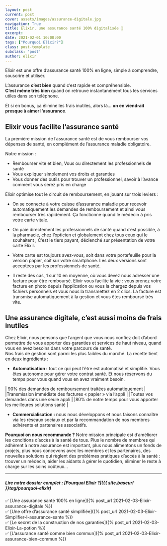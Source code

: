 ```yaml
---
layout: post
current: post
cover: assets/images/assurance-digitale.jpg
navigation: True
title: Elixir, une assurance santé 100% digitalisée 👀
excerpt:
date: 2021-02-01 10:00:00
tags: ["Pourquoi Elixir?"]
class: post-template
subclass: 'post'
author: elixir
---
```


Elixir est une offre d’assurance santé 100% en ligne, simple à comprendre, souscrire et utiliser. 

L’assurance **c’est bien** quand c’est rapide et compréhensible.   
**C’est même très bien** quand on retrouve instantanément tous les services utiles dans son téléphone.

Et si en bonus, ça élimine les frais inutiles, alors là... **on en viendrait presque à aimer l‘assurance.**

## Elixir vous facilite l’assurance santé
La première mission de l’assurance santé est de vous rembourser vos dépenses de santé, en complément de l’assurance maladie obligatoire.

Notre mission :
- Rembourser vite et bien, Vous ou directement les professionnels de santé
- Vous expliquer simplement vos droits et garanties
- Vous donner des outils pour trouver un professionnel, savoir à l’avance comment vous serez pris en charge

Elixir optimise tout le circuit de remboursement, en jouant sur trois leviers :

- On se connecte à votre caisse d’assurance maladie pour recevoir automatiquement les demandes de remboursement et ainsi vous rembourser très rapidement. Ça fonctionne quand le médecin à pris votre carte vitale.
- On paie directement les professionnels de santé quand c’est possible, à la pharmacie, chez l’opticien et globalement chez tous ceux qui le souhaitent ; C’est le tiers payant, déclenché sur présentation de votre carte Elixir. 
- Votre carte est toujours avez-vous, soit dans votre portefeuille pour la version papier, soit sur votre smartphone. Les deux versions sont acceptées par les professionnels de santé.

- Il reste des cas, 1 sur 10 en moyenne, où vous devez nous adresser une facture pour être remboursé.   Elixir vous facilite la vie : vous prenez votre facture en photo depuis l’application ou vous la chargez depuis vos fichiers personnels et vous nous la transmettez en 2 clics. La facture est transmise automatiquement à la gestion et vous êtes remboursé très vite.

## Une assurance digitale, c’est aussi moins de frais inutiles

Chez Elixir, nous pensons que l’argent que vous nous confiez doit d’abord permettre de vous apporter des garanties et services de haut niveau, quand vous en avez besoins dans votre parcours de santé.  
Nos frais de gestion sont parmi les plus faibles du marché. La recette tient en deux ingrédients :
- **Automatisation :** tout ce qui peut l’être est automatisé et simplifié. Vous êtes autonome pour gérer votre contrat santé. Et nous réservons du temps pour vous quand vous en avez vraiment besoin.

| 90% des demandes de remboursement traitées automatiquement |
|Transmission immédiate des factures « papier » via l’appli |
|Toutes vos demandes dans une seule appli |	
|80% de notre temps pour vous apporter les meilleures solutions santé |

- **Commercialisation :** nous nous développons et nous faisons connaître via les réseaux sociaux et par la recommandation de nos membres adhérents et partenaires associatifs.

**Pourquoi on nous recommande ?** Notre mission principale est d’améliorer les conditions d’accès à la santé de tous. Plus le nombre de membres qui adhèrent à notre assurance est important, plus nous alimentons un fonds de projets, plus nous concevons avec les membres et les partenaires, des nouvelles solutions qui règlent des problèmes pratiques d’accès à la santé :  trouver un médecin, aider les aidants à gérer le quotidien, éliminer le reste à charge sur les soins coûteux...   

---
  
##### Lire notre dossier complet : [Pourquoi Elixir ?]({{ site.baseurl }}tag/pourquoi-elixir)

✅ [Une assurance santé 100% en ligne]({% post_url 2021-02-03-Elixir-assurance-digitale %})  
✅ [Une offre d’assurance santé simplifiée]({% post_url 2021-02-03-Elixir-Simplifier-l-assurance-sante %})  
✅ [Le secret de la construction de nos garanties]({% post_url 2021-02-03-Elixir-La-potion %})  
✅ [L’assurance santé comme bien commun]({% post_url 2021-02-03-Elixir-assurance-bien-commun %})  
